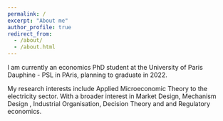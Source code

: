 ```yaml
---
permalink: /
excerpt: "About me"
author_profile: true
redirect_from: 
  - /about/
  - /about.html
---
```


I am currently an economics PhD student at the University of Paris Dauphine - PSL in PAris, planning to graduate in 2022. 


My research interests include Applied Microeconomic Theory to the electricity sector. With a broader interest in Market Design, Mechanism Design , Industrial Organisation, Decision Theory and and Regulatory economics.
